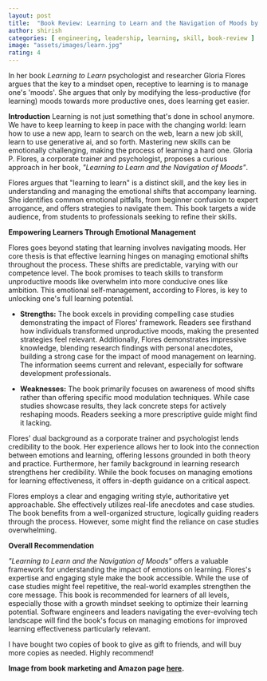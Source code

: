 ```yaml
---
layout: post
title:  "Book Review: Learning to Learn and the Navigation of Moods by Gloria P. Flores"
author: shirish
categories: [ engineering, leadership, learning, skill, book-review ]
image: "assets/images/learn.jpg"
rating: 4
---
```


In her book *Learning to Learn* psychologist and researcher Gloria Flores argues that the key to a mindset open, receptive to learning is to manage one's 'moods'. She argues that only by modifying the less-productive (for learning) moods towards more productive ones, does learning get easier.

**Introduction**
Learning is not just something that's done in school anymore. We have to keep learning to keep in pace with the changing world: learn how to use a new app, learn to search on the web, learn a new job skill, learn to use generative ai, and so forth. Mastering new skills can be emotionally challenging, making the process of learning a hard one. Gloria P. Flores, a corporate trainer and psychologist, proposes a curious approach in her book, *"Learning to Learn and the Navigation of Moods"*. 

Flores argues that "learning to learn" is a distinct skill, and the key lies in understanding and managing the emotional shifts that accompany learning.  She identifies common emotional pitfalls, from beginner confusion to expert arrogance, and offers strategies to navigate them.  This book targets a wide audience, from students to professionals seeking to refine their skills.

**Empowering Learners Through Emotional Management**

Flores goes beyond stating that learning involves navigating moods. Her core thesis is that effective learning hinges on managing emotional shifts throughout the process. These shifts are predictable, varying with our competence level. The book promises to teach skills to transform unproductive moods like overwhelm into more conducive ones like ambition. This emotional self-management, according to Flores, is key to unlocking one's full learning potential.  

* **Strengths:** The book excels in providing compelling case studies demonstrating the impact of Flores' framework. Readers see firsthand how individuals transformed unproductive moods, making the presented strategies feel relevant.  Additionally, Flores demonstrates impressive knowledge, blending research findings with personal anecdotes, building a strong case for the impact of mood management on learning. The information seems current and relevant, especially for software development professionals.

* **Weaknesses:** The book primarily focuses on awareness of mood shifts rather than offering specific mood modulation techniques. While case studies showcase results, they lack concrete steps for actively reshaping moods. Readers seeking a more prescriptive guide might find it lacking.

Flores' dual background as a corporate trainer and psychologist lends credibility to the book. Her experience allows her to look into the connection between emotions and learning, offering lessons grounded in both theory and practice. Furthermore, her family background in learning research strengthens her credibility. While the book focuses on managing emotions for learning effectiveness, it offers in-depth guidance on a critical aspect.

Flores employs a clear and engaging writing style, authoritative yet approachable. She effectively utilizes real-life anecdotes and case studies. The book benefits from a well-organized structure, logically guiding readers through the process. However, some might find the reliance on case studies overwhelming. 

**Overall Recommendation**

*"Learning to Learn and the Navigation of Moods"* offers a valuable framework for understanding the impact of emotions on learning. Flores's expertise and engaging style make the book accessible. While the use of case studies might feel repetitive, the real-world examples strengthen the core message. This book is recommended for learners of all levels, especially those with a growth mindset seeking to optimize their learning potential. Software engineers and leaders navigating the ever-evolving tech landscape will find the book's focus on managing emotions for improved learning effectiveness particularly relevant.

I have bought two copies of book to give as gift to friends, and will buy more copies as needed. Highly recommend!

__Image from book marketing and Amazon page [here](https://www.amazon.com/Learning-Learn-Navigation-Moods-Acquisition/dp/0692801790).__